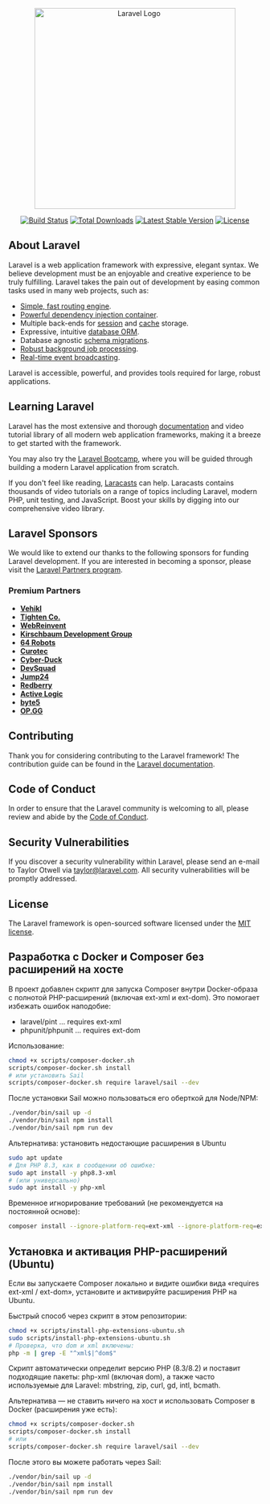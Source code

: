 <p align="center"><a href="https://laravel.com" target="_blank"><img src="https://raw.githubusercontent.com/laravel/art/master/logo-lockup/5%20SVG/2%20CMYK/1%20Full%20Color/laravel-logolockup-cmyk-red.svg" width="400" alt="Laravel Logo"></a></p>

<p align="center">
<a href="https://github.com/laravel/framework/actions"><img src="https://github.com/laravel/framework/workflows/tests/badge.svg" alt="Build Status"></a>
<a href="https://packagist.org/packages/laravel/framework"><img src="https://img.shields.io/packagist/dt/laravel/framework" alt="Total Downloads"></a>
<a href="https://packagist.org/packages/laravel/framework"><img src="https://img.shields.io/packagist/v/laravel/framework" alt="Latest Stable Version"></a>
<a href="https://packagist.org/packages/laravel/framework"><img src="https://img.shields.io/packagist/l/laravel/framework" alt="License"></a>
</p>

## About Laravel

Laravel is a web application framework with expressive, elegant syntax. We believe development must be an enjoyable and creative experience to be truly fulfilling. Laravel takes the pain out of development by easing common tasks used in many web projects, such as:

- [Simple, fast routing engine](https://laravel.com/docs/routing).
- [Powerful dependency injection container](https://laravel.com/docs/container).
- Multiple back-ends for [session](https://laravel.com/docs/session) and [cache](https://laravel.com/docs/cache) storage.
- Expressive, intuitive [database ORM](https://laravel.com/docs/eloquent).
- Database agnostic [schema migrations](https://laravel.com/docs/migrations).
- [Robust background job processing](https://laravel.com/docs/queues).
- [Real-time event broadcasting](https://laravel.com/docs/broadcasting).

Laravel is accessible, powerful, and provides tools required for large, robust applications.

## Learning Laravel

Laravel has the most extensive and thorough [documentation](https://laravel.com/docs) and video tutorial library of all modern web application frameworks, making it a breeze to get started with the framework.

You may also try the [Laravel Bootcamp](https://bootcamp.laravel.com), where you will be guided through building a modern Laravel application from scratch.

If you don't feel like reading, [Laracasts](https://laracasts.com) can help. Laracasts contains thousands of video tutorials on a range of topics including Laravel, modern PHP, unit testing, and JavaScript. Boost your skills by digging into our comprehensive video library.

## Laravel Sponsors

We would like to extend our thanks to the following sponsors for funding Laravel development. If you are interested in becoming a sponsor, please visit the [Laravel Partners program](https://partners.laravel.com).

### Premium Partners

- **[Vehikl](https://vehikl.com/)**
- **[Tighten Co.](https://tighten.co)**
- **[WebReinvent](https://webreinvent.com/)**
- **[Kirschbaum Development Group](https://kirschbaumdevelopment.com)**
- **[64 Robots](https://64robots.com)**
- **[Curotec](https://www.curotec.com/services/technologies/laravel/)**
- **[Cyber-Duck](https://cyber-duck.co.uk)**
- **[DevSquad](https://devsquad.com/hire-laravel-developers)**
- **[Jump24](https://jump24.co.uk)**
- **[Redberry](https://redberry.international/laravel/)**
- **[Active Logic](https://activelogic.com)**
- **[byte5](https://byte5.de)**
- **[OP.GG](https://op.gg)**

## Contributing

Thank you for considering contributing to the Laravel framework! The contribution guide can be found in the [Laravel documentation](https://laravel.com/docs/contributions).

## Code of Conduct

In order to ensure that the Laravel community is welcoming to all, please review and abide by the [Code of Conduct](https://laravel.com/docs/contributions#code-of-conduct).

## Security Vulnerabilities

If you discover a security vulnerability within Laravel, please send an e-mail to Taylor Otwell via [taylor@laravel.com](mailto:taylor@laravel.com). All security vulnerabilities will be promptly addressed.

## License

The Laravel framework is open-sourced software licensed under the [MIT license](https://opensource.org/licenses/MIT).



## Разработка с Docker и Composer без расширений на хосте
В проект добавлен скрипт для запуска Composer внутри Docker-образа с полнотой PHP-расширений (включая ext-xml и ext-dom). Это помогает избежать ошибок наподобие:
- laravel/pint ... requires ext-xml
- phpunit/phpunit ... requires ext-dom

Использование:
```bash
chmod +x scripts/composer-docker.sh
scripts/composer-docker.sh install
# или установить Sail
scripts/composer-docker.sh require laravel/sail --dev
```

После установки Sail можно пользоваться его оберткой для Node/NPM:
```bash
./vendor/bin/sail up -d
./vendor/bin/sail npm install
./vendor/bin/sail npm run dev
```

Альтернатива: установить недостающие расширения в Ubuntu
```bash
sudo apt update
# Для PHP 8.3, как в сообщении об ошибке:
sudo apt install -y php8.3-xml
# (или универсально)
sudo apt install -y php-xml
```

Временное игнорирование требований (не рекомендуется на постоянной основе):
```bash
composer install --ignore-platform-req=ext-xml --ignore-platform-req=ext-dom
```


## Установка и активация PHP-расширений (Ubuntu)
Если вы запускаете Composer локально и видите ошибки вида «requires ext-xml / ext-dom», установите и активируйте расширения PHP на Ubuntu.

Быстрый способ через скрипт в этом репозитории:
```bash
chmod +x scripts/install-php-extensions-ubuntu.sh
sudo scripts/install-php-extensions-ubuntu.sh
# Проверка, что dom и xml включены:
php -m | grep -E "^xml$|^dom$"
```
Скрипт автоматически определит версию PHP (8.3/8.2) и поставит подходящие пакеты: php-xml (включая dom), а также часто используемые для Laravel: mbstring, zip, curl, gd, intl, bcmath.

Альтернатива — не ставить ничего на хост и использовать Composer в Docker (расширения уже есть):
```bash
chmod +x scripts/composer-docker.sh
scripts/composer-docker.sh install
# или
scripts/composer-docker.sh require laravel/sail --dev
```
После этого вы можете работать через Sail:
```bash
./vendor/bin/sail up -d
./vendor/bin/sail npm install
./vendor/bin/sail npm run dev
```
